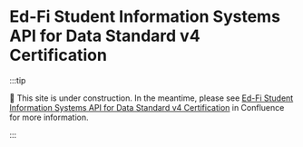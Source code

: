 # Ed-Fi Student Information Systems API for Data Standard v4 Certification

:::tip

🚧 This site is under construction. In the meantime, please see [Ed-Fi Student
Information Systems API for Data Standard v4
Certification](https://edfi.atlassian.net/wiki/spaces/EDFICERT/pages/23699939/Ed-Fi+Student+Information+Systems+API+for+Data+Standard+v4+Certification)
in Confluence for more information.

:::
